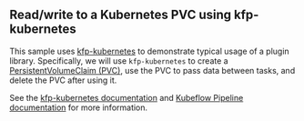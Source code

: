 ## Read/write to a Kubernetes PVC using kfp-kubernetes

This sample uses [kfp-kubernetes](https://pypi.org/project/kfp-kubernetes/) to
demonstrate typical usage of a plugin library. Specifically, we will use
`kfp-kubernetes` to create a [PersistentVolumeClaim
(PVC)](https://kubernetes.io/docs/concepts/storage/persistent-volumes/), use the
PVC to pass data between tasks, and delete the PVC after using it.

See the [kfp-kubernetes documentation](https://kfp-kubernetes.readthedocs.io/)
and [Kubeflow Pipeline
documentation](https://www.kubeflow.org/docs/components/pipelines/v2/platform-specific-features/#example-readwrite-to-a-kubernetes-pvc-using-kfp-kubernetes)
for more information.
